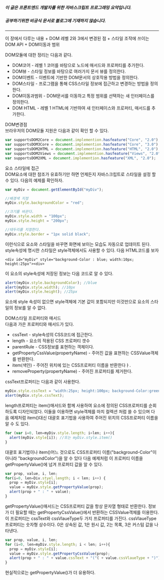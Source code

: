 ##### 이 글은 프론트엔드 개발자를 위한 자바스크립트 프로그래밍 요약입니다.
##### 공부하기위한 비공식 문서로 블로그에 기재하지 않습니다.
<hr>
이 장에서 다루는 내용  
+ DOM 레벨 2와 3에서 변경된 점
+ 스타일 조작에 쓰이는 DOM API
+ DOM이동과 범위

DOM모듈에 대한 정리는 다음과 같다.  
+ DOM코어 - 레벨 1 코어를 바탕으로 노드에 매서드와 프로퍼티를 추가한다.
+ DOM뷰 - 스타일 정보를 바탕으로 여러가지 문서 뷰를 정의한다.
+ DOM이벤트 - 이벤트에 기반한 DOM문서의 상호작용 방법을 정의한다.
+ DOM스타일 - 프로그램을 통해 CSS스타일 정보에 접근하고 변경하는 방법을 정의한다.
+ DOM이동과범위 - DOM문서를 이동하고 특정 범위를 선택하는 새 인터페이스를 정의한다.
+ DOM HTML - 레벨 1 HTML에 기반하여 새 인터페이스와 프로퍼티, 매서드를 추가한다.

DOM변경점  
브라우저의 DOM모듈 지원은 다음과 같이 확인 할 수 있다.  
```javascript
var supportsDOM2Core = document.implemention.hasfeature("Core", "2.0");
var supportsDOM3Core = document.implemention.hasfeature("Core", "3.0");
var supportsDOM2HTML = document.implemention.hasfeature("HTML", "2.0");
var supportsDOM2Views = document.implemention.hasfeature("Views", "2.0");
var supportsDOM2XML = document.implemention.hasfeature("XML", "2.0");
```

요소 스타일에 접근  
DOM요소에 대한 참조가 유효하기만 하면 언제든지 자바스크립트로 스타일을 설정 할 수 있다. 다음의 예제를 확인하자.  
```javascript
var myDiv = document.getElementById("myDiv");

//배경색 지정
myDiv.style.backgroundColor = "red";

//크기를 바꾼다.
myDiv.style.width = "100px";
myDiv.style.height = "200px";

//테두리를 지정한다.
myDiv.style.border = "1px solid black";
```
이런식으로 요소와 스타일을 바꾸면 화면에 보이는 모습도 자동으로 업데이트 된다.  
style속성에 명시한 스타일은 style객체에서도 사용할 수 있다. 다음 HTML코드를 보자
```
<div id="myDiv" style="background-Color : blue; width:10px; height:25px"><div>
```
이 요소의 style속성에 저장된 정보는 다음 코드로 알 수 있다.  
```javascript
alert(myDiv.style.backgroundColor); //blue
alert(myDiv.style.width); //10px
alert(myDiv.style.height); //25px
```
요소에 style 속성이 없으면 style객체에 기본 값이 포함되지만 이것만으로 요소의 스타일의 정보를 알 수 없다.  

DOM스타일 프로퍼티와 매서드  
다음과 가은 프로퍼티와 매서드가 있다.  
+ cssText - style속성의 CSS코드에 접근한다.
+ length - 요소의 적용된 CSS 프로퍼티 갯수
+ parentRule - CSS정보를 표현하는 객체이다.
+ getPropertyCssValue(propertyName) - 주어진 값을 표현하는 CSSValue객체를 반환한다.
+ item(색인) - 주어진 위치에 있는 CSS프로퍼티 이름을 반환한다ㅏ.
+ removeProperty(propertyName) - 주어진 프로퍼티를 제거한다.

cssText프로퍼티는 다음과 같이 사용한다.
```javascript
myDiv.style.cssText = "width:25px; height:100px; background-Color:green;"
alert(myDiv.style.cssText);
```

length프로퍼티는 item()매서드와 함께 사용하여 요소에 정의된 CSS프로퍼티를 순회하도록 디자인되었다. 이둘을 이용하면 style객체를 마치 컬렉션 처럼 쓸 수 있으며 다음 예제처럼 item()대신 대괄호 표기법을 사용하여 주어진 위치의 CSS프로퍼티 이름을 알 수 도 있다.  
```javascript
for (var i=0, len=myDiv.style.length; i<len; i++){
  alert(myDiv.style[i]); //또는 myDiv.style.item()
}
```
대괄호 표기법이나 item()어느 것으로도 CSS프로퍼티 이름("background-Color"이 아니라 "backgroundColor")을 알 수 있다 다음 예제처럼 이 프로퍼티 이름을 getPropertyValue()에 넘겨 프로퍼티 값을 알 수 있다.  
```javascript
var prop, value, i, len;
for(i=0, len=Div.styel.length; i < len; i++) {
  prop = myDiv.style[i];
  value = myDiv.style.getPropertyValue(prop);
  alert(prop + " : " + value);
}
```
getPropertyValue()매서드는 CSS프로퍼티 값을 항상 문자열 형태로 반환한다. 정보가 더 필요할 때는 getPropertyCssValue()에서 반환하는 CSSValue객체를 이용한다. 이 프로퍼티는 cssText와 cssVlaueType두 가지 프로퍼티를 가진다. cssVlaueType프로퍼티는 숫자형 상수이다. 0은 상속된 값, 1은 원시 값, 2는 목록, 3은 커스텀 값을 나타낸다.  
```javascript
var prop, value, i, len;
for (i=0, len=myDiv.style.length; i < len; i++){
  prop = myDiv.style[i];
  value = myDiv.style.getPropertyCssValue(prop);
  alert(prop + " : " + value.cssText + "("( + value.cssVlaueType + ")"));
}
```
현실적으로는 getPropertyValue()가 더 유용하다.  
